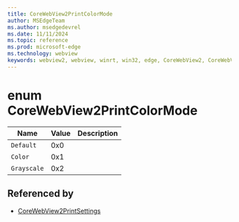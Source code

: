 ```yaml
---
title: CoreWebView2PrintColorMode
author: MSEdgeTeam
ms.author: msedgedevrel
ms.date: 11/11/2024
ms.topic: reference
ms.prod: microsoft-edge
ms.technology: webview
keywords: webview2, webview, winrt, win32, edge, CoreWebView2, CoreWebView2Controller, browser control, edge html, CoreWebView2PrintColorMode
---
```


# enum CoreWebView2PrintColorMode

| Name |  Value | Description |
|--|--|--|
|`Default` | 0x0  |  |
|`Color` | 0x1  |  |
|`Grayscale` | 0x2  |  |


## Referenced by

- [CoreWebView2PrintSettings](corewebview2printsettings.md)

